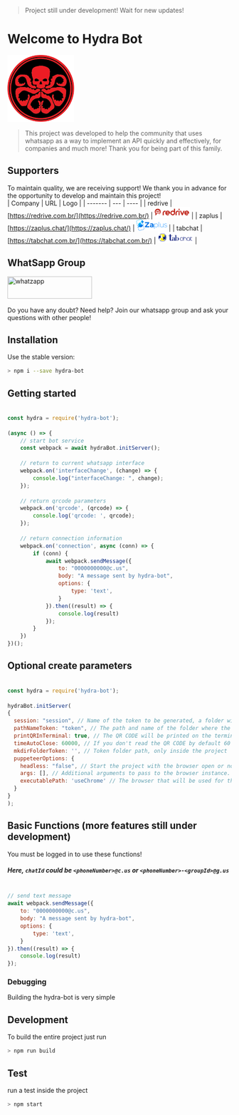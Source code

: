 > Project still under development! Wait for new updates!
# Welcome to Hydra Bot

<img height="150" src="img/hydra.png"></img>

>This project was developed to help the community that uses whatsapp as a way to implement an API quickly and effectively, for companies and much more! Thank you for being part of this family.

## Supporters
To maintain quality, we are receiving support! We thank you in advance for the opportunity to develop and maintain this project!
<br>
| Company | URL | Logo |
| ------- | --- | ---- |
| redrive | [https://redrive.com.br/](https://redrive.com.br/) | <a target="_blank" href="https://redrive.com.br/" target="_blank"> <img title="redrive.com.br" height="25" src="img/logo-redrive-png.png"></a> |
| zaplus  | [https://zaplus.chat/](https://zaplus.chat/) | <img title="zaplus.chat" height="25" src="img/logo_zaplus.png"> |
| tabchat | [https://tabchat.com.br/](https://tabchat.com.br/) | <img title="tabchat.com.br" height="25" src="img/logo-horizontal.webp"> |

## WhatSapp Group

<a target="_blank" href="https://chat.whatsapp.com/FkweAzEKOTp3WaFAUzvKne" target="_blank">
 <img title="whatzapp" height="50" width="190" src="https://upload.wikimedia.org/wikipedia/commons/thumb/f/f7/WhatsApp_logo.svg/2000px-WhatsApp_logo.svg.png">
</a>

Do you have any doubt? Need help? Join our whatsapp group and ask your questions with other people!

## Installation

Use the stable version:

```bash
> npm i --save hydra-bot
```

## Getting started

```javascript

const hydra = require('hydra-bot');

(async () => {
    // start bot service
    const webpack = await hydraBot.initServer();

    // return to current whatsapp interface
    webpack.on('interfaceChange', (change) => {
        console.log("interfaceChange: ", change);
    });

    // return qrcode parameters
    webpack.on('qrcode', (qrcode) => {
        console.log('qrcode: ', qrcode);
    });

    // return connection information
    webpack.on('connection', async (conn) => {
        if (conn) {
            await webpack.sendMessage({
                to: "0000000000@c.us",
                body: "A message sent by hydra-bot",
                options: {
                    type: 'text',
                }
            }).then((result) => {
                console.log(result)
            });
        }
    })
})();
```
## Optional create parameters
```javascript

const hydra = require('hydra-bot');

hydraBot.initServer(
{
  session: "session", // Name of the token to be generated, a folder with all customer information will be created
  pathNameToken: "token", // The path and name of the folder where the client tokens will be saved
  printQRInTerminal: true, // The QR CODE will be printed on the terminal if true
  timeAutoClose: 60000, // If you don't read the QR CODE by default 60 seconds, it will automatically close the client's browser to save memory, if you want to disable it, set 0 or false
  mkdirFolderToken: '', // Token folder path, only inside the project
  puppeteerOptions: {
    headless: "false", // Start the project with the browser open or not!
    args: [], // Additional arguments to pass to the browser instance. adding any parameter you will replace the default args of the project
    executablePath: 'useChrome' // The browser that will be used for the project, you can specify a path, if you don't pass any parameter it will open chromium.
  }
}
);

```

## Basic Functions (more features still under development)
You must be logged in to use these functions!
##### Here, `chatId` could be `<phoneNumber>@c.us` or `<phoneNumber>-<groupId>@g.us`

```javascript

// send text message
await webpack.sendMessage({
    to: "0000000000@c.us",
    body: "A message sent by hydra-bot",
    options: {
        type: 'text',
    }
}).then((result) => {
    console.log(result)
});

```
### Debugging
Building the hydra-bot is very simple

## Development
To build the entire project just run

```bash
> npm run build
```

## Test
run a test inside the project

```bash
> npm start
```

